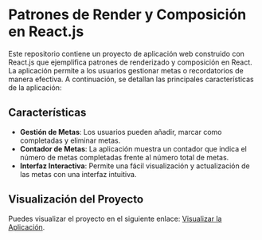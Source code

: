 # Patrones de Render y Composición en React.js

Este repositorio contiene un proyecto de aplicación web construido con React.js que ejemplifica patrones de renderizado y composición en React. La aplicación permite a los usuarios gestionar metas o recordatorios de manera efectiva. A continuación, se detallan las principales características de la aplicación:

## Características

- **Gestión de Metas**: Los usuarios pueden añadir, marcar como completadas y eliminar metas.
- **Contador de Metas**: La aplicación muestra un contador que indica el número de metas completadas frente al número total de metas.
- **Interfaz Interactiva**: Permite una fácil visualización y actualización de las metas con una interfaz intuitiva.

## Visualización del Proyecto

Puedes visualizar el proyecto en el siguiente enlace: [Visualizar la Aplicación](https://enlace-a-tu-proyecto.com).

